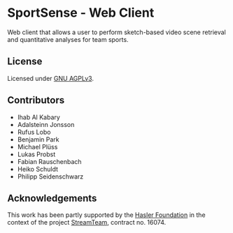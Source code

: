 # SportSense - Web Client
Web client that allows a user to perform sketch-based video scene retrieval and quantitative analyses for team sports.

## License
Licensed under [GNU AGPLv3](LICENSE).

## Contributors
* Ihab Al Kabary
* Adalsteinn Jonsson
* Rufus Lobo
* Benjamin Park
* Michael Plüss
* Lukas Probst
* Fabian Rauschenbach
* Heiko Schuldt
* Philipp Seidenschwarz

## Acknowledgements
This work has been partly supported by the [Hasler Foundation](https://haslerstiftung.ch/) in the context of the project [StreamTeam](https://dbis.dmi.unibas.ch/research/projects/streamTeam/), contract no. 16074.
